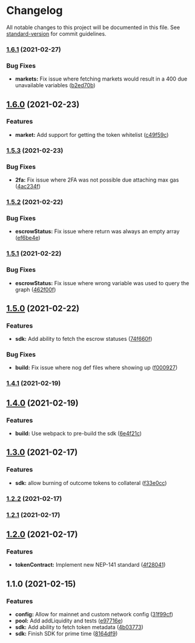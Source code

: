 # Changelog

All notable changes to this project will be documented in this file. See [standard-version](https://github.com/conventional-changelog/standard-version) for commit guidelines.

### [1.6.1](https://github.com/fluxprotocol/amm-sdk/compare/v1.6.0...v1.6.1) (2021-02-27)


### Bug Fixes

* **markets:** Fix issue where fetching markets would result in a 400 due unavailable variables ([b2ed70b](https://github.com/fluxprotocol/amm-sdk/commit/b2ed70b6e187f93dc79278cacea54ffcf6ae7426))

## [1.6.0](https://github.com/fluxprotocol/amm-sdk/compare/v1.5.3...v1.6.0) (2021-02-23)


### Features

* **market:** Add support for getting the token whitelist ([c49f59c](https://github.com/fluxprotocol/amm-sdk/commit/c49f59c33487c66c39550a4e74eb48a8d8130a9d))

### [1.5.3](https://github.com/fluxprotocol/amm-sdk/compare/v1.5.2...v1.5.3) (2021-02-23)


### Bug Fixes

* **2fa:** Fix issue where 2FA was not possible due attaching max gas ([4ac234f](https://github.com/fluxprotocol/amm-sdk/commit/4ac234f812e675c99a908c381e4f17e31e83429e))

### [1.5.2](https://github.com/fluxprotocol/amm-sdk/compare/v1.5.1...v1.5.2) (2021-02-22)


### Bug Fixes

* **escrowStatus:** Fix issue where return was always an empty array ([ef6be4e](https://github.com/fluxprotocol/amm-sdk/commit/ef6be4eb2871166e49bd6219f7bcd923c1bcbca7))

### [1.5.1](https://github.com/fluxprotocol/amm-sdk/compare/v1.5.0...v1.5.1) (2021-02-22)


### Bug Fixes

* **escrowStatus:** Fix issue where wrong variable was used to query the graph ([462f00f](https://github.com/fluxprotocol/amm-sdk/commit/462f00fabeb2d75afdf6a171740118057206ae8f))

## [1.5.0](https://github.com/fluxprotocol/amm-sdk/compare/v1.4.1...v1.5.0) (2021-02-22)


### Features

* **sdk:** Add ability to fetch the escrow statuses ([74f660f](https://github.com/fluxprotocol/amm-sdk/commit/74f660f483265204a45d3b778786dd82b899f41c))


### Bug Fixes

* **build:** Fix issue where nog def files where showing up ([f000927](https://github.com/fluxprotocol/amm-sdk/commit/f00092776f8869b561adfeb488736516c6cad82e))

### [1.4.1](https://github.com/fluxprotocol/amm-sdk/compare/v1.4.0...v1.4.1) (2021-02-19)

## [1.4.0](https://github.com/fluxprotocol/amm-sdk/compare/v1.3.0...v1.4.0) (2021-02-19)


### Features

* **build:** Use webpack to pre-build the sdk ([6e4f21c](https://github.com/fluxprotocol/amm-sdk/commit/6e4f21c94a3fcef9c9b7ba0523c793d066d02368))

## [1.3.0](https://github.com/fluxprotocol/amm-sdk/compare/v1.2.2...v1.3.0) (2021-02-17)


### Features

* **sdk:** allow burning of outcome tokens to collateral ([f33e0cc](https://github.com/fluxprotocol/amm-sdk/commit/f33e0cce75f984aef74c429f1ffb361d72598e4d))

### [1.2.2](https://github.com/fluxprotocol/amm-sdk/compare/v1.2.1...v1.2.2) (2021-02-17)

### [1.2.1](https://github.com/fluxprotocol/amm-sdk/compare/v1.2.0...v1.2.1) (2021-02-17)

## [1.2.0](https://github.com/fluxprotocol/amm-sdk/compare/v1.1.0...v1.2.0) (2021-02-17)


### Features

* **tokenContract:** Implement new NEP-141 standard ([4f28041](https://github.com/fluxprotocol/amm-sdk/commit/4f280411c68bdab7a6b1088594a7655294a8d818))

## 1.1.0 (2021-02-15)


### Features

* **config:** Allow for mainnet and custom network config ([31f99cf](https://github.com/fluxprotocol/amm-sdk/commit/31f99cfd56798ca046479e6c99861d67641a8a5e))
* **pool:** Add addLiquidity and tests ([e97716e](https://github.com/fluxprotocol/amm-sdk/commit/e97716ee089a74b49664326c7c980007abe0a267))
* **sdk:** Add ability to fetch token metadata ([4b03773](https://github.com/fluxprotocol/amm-sdk/commit/4b037739a1dc0520d96dbb2ae02216b09e00093e))
* **sdk:** Finish SDK for prime time ([8164df9](https://github.com/fluxprotocol/amm-sdk/commit/8164df9a894edbcc70dfbcfcdbeadd6de0f18a38))
